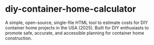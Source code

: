 # diy-container-home-calculator
A simple, open-source, single-file HTML tool to estimate costs for DIY container home projects in the USA (2025). Built for DIY enthusiasts to promote safe, accurate, and accessible planning for container home construction.
